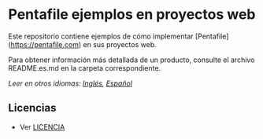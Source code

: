 # Pentafile ejemplos en proyectos web

Este repositorio contiene ejemplos de cómo implementar [Pentafile] (https://pentafile.com) en sus proyectos web.

Para obtener información más detallada de un producto, consulte el archivo README.es.md en la
carpeta correspondiente.

*Leer en otros idiomas: [Inglés](README.md), [Español](README.es.md)*
## Licencias

* Ver [LICENCIA](LICENSE)

